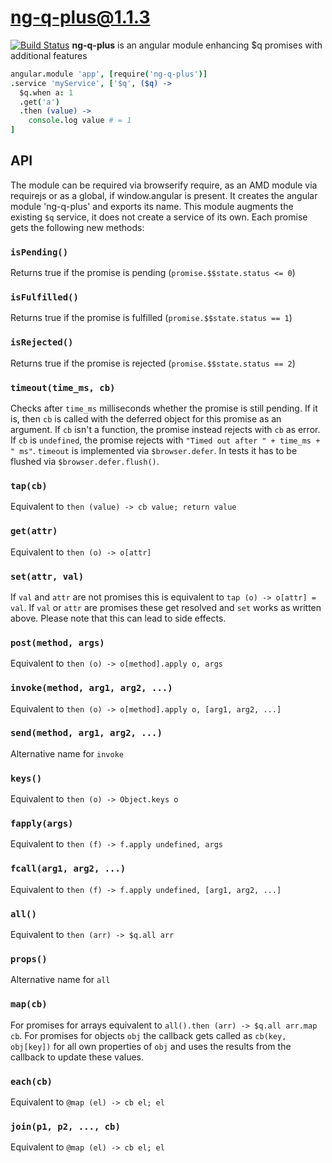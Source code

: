 # ng-q-plus@1.1.3
[![Build Status](https://travis-ci.org/dbartholomae/ngQPlus.svg?branch=master)](https://travis-ci.org/dbartholomae/ngQPlus)
**ng-q-plus** is an angular module enhancing $q promises with additional features

```coffeescript
angular.module 'app', [require('ng-q-plus')]
.service 'myService', ['$q', ($q) ->
  $q.when a: 1
  .get('a')
  .then (value) ->
    console.log value # = 1
]
```

## API

The module can be required via browserify require, as an AMD module via requirejs or as a global, if window.angular is
present. It creates the angular module 'ng-q-plus' and exports its name. This module augments the existing
`$q` service, it does not create a service of its own.
Each promise gets the following new methods:

### `isPending()`
Returns true if the promise is pending (`promise.$$state.status <= 0`)
### `isFulfilled()`
Returns true if the promise is fulfilled (`promise.$$state.status == 1`)
### `isRejected()`
Returns true if the promise is rejected (`promise.$$state.status == 2`)

### `timeout(time_ms, cb)`
Checks after `time_ms` milliseconds whether the promise is still pending. If it is, then `cb` is called with
the deferred object for this promise as an argument. If `cb` isn't a function, the promise instead rejects
with `cb` as error. If `cb` is `undefined`, the promise rejects with `"Timed out after " + time_ms + " ms"`. 
`timeout` is implemented via `$browser.defer`. In tests it has to be flushed via `$browser.defer.flush()`.

### `tap(cb)`
Equivalent to `then (value) -> cb value; return value`

### `get(attr)`
Equivalent to `then (o) -> o[attr]`

### `set(attr, val)`
If `val` and `attr` are not promises this is equivalent to `tap (o) -> o[attr] = val`.
If `val` or `attr` are promises these get resolved and `set` works as written above. 
Please note that this can lead to side effects.

### `post(method, args)`
Equivalent to `then (o) -> o[method].apply o, args`

### `invoke(method, arg1, arg2, ...)`
Equivalent to `then (o) -> o[method].apply o, [arg1, arg2, ...]`

### `send(method, arg1, arg2, ...)`
Alternative name for `invoke`

### `keys()`
Equivalent to `then (o) -> Object.keys o`

### `fapply(args)`
Equivalent to `then (f) -> f.apply undefined, args`

### `fcall(arg1, arg2, ...)`
Equivalent to `then (f) -> f.apply undefined, [arg1, arg2, ...]`

### `all()`
Equivalent to `then (arr) -> $q.all arr`

### `props()`
Alternative name for `all`

### `map(cb)`
For promises for arrays equivalent to `all().then (arr) -> $q.all arr.map cb`.
For promises for objects `obj` the callback gets called as `cb(key, obj[key])`
for all own properties of `obj` and uses the results from the callback to update
 these values.

### `each(cb)`
Equivalent to `@map (el) -> cb el; el`

### `join(p1, p2, ..., cb)`
Equivalent to `@map (el) -> cb el; el`

